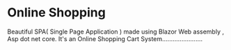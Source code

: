 # Online Shopping
 Beautiful SPA( Single Page Application ) made using Blazor Web assembly , Asp dot net core. It's an Online Shopping Cart System.......................
